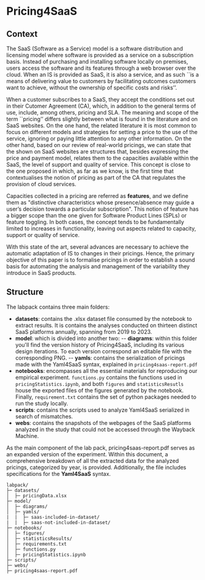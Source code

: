 # Pricing4SaaS

## Context

The SaaS (Software as a Service) model is a software distribution and licensing model where software is provided as a service on a subscription basis. Instead of purchasing and installing software locally on premises, users access the software and its features through a web browser over the cloud. When an IS is provided as SaaS, it is also a service, and as such ``is a means of delivering value to customers by facilitating outcomes customers want to achieve, without the ownership of specific costs and risks’’.

When a customer subscribes to a SaaS, they accept the conditions set out in their Cutomer Agreement (CA), which, in addition to the general terms of use, include, among others, pricing and SLA. The meaning and scope of the term ``pricing’’ differs slightly between what is found in the literature and on SaaS websites. On the one hand, the related literature it is most common to focus on different models and strategies for setting a price to the use of the service, ignoring or paying little attention to any other information. On the other hand, based on our review of real-world pricings, we can state that the shown on SaaS websites are structures that, besides expressing the price and payment model, relates them to the capacities available within the SaaS, the level of support and quality of service. This concept is close to the one proposed in which, as far as we know, is the first time that contextualises the notion of pricing as part of the CA that regulates the provision of cloud services.

Capacities collected in a pricing are referred as **features**, and we define them as "distinctive characteristics whose presence/absence may guide a user’s decision towards a particular subscription". This notion of feature has a bigger scope than the one given for Software Product Lines (SPLs) or feature toggling. In both cases, the concept tends to be fundamentally limited to increases in functionality, leaving out aspects related to capacity, support or quality of service.

With this state of the art, several advances are necessary to achieve the automatic adaptation of IS to changes in their pricings. Hence, the primary objective of this paper is to formalise pricings in order to establish a sound basis for automating the analysis and management of the variability they introduce in SaaS products.

## Structure

The labpack contains three main folders:

- **datasets**: contains the .xlsx dataset file consumed by the notebook to extract results. It is contains the analyses conducted on thirteen distinct SaaS platforms annually, spanning from 2019 to 2023.
- **model**: which is divided into another two:
-- **diagrams**: within this folder you'll find the version history of Pricing4SaaS, including its various design iterations. To each version correspond an editable file with the corresponding PNG.
-- **yamls**: contains the serialization of pricings made with the Yaml4SaaS syntax, explained in `pricing4saas-report.pdf`
- **notebooks**: encompasses all the essential materials for reproducing our empirical experiment. `functions.py` contains the functions used in `pricingStatistics.ipynb`, and both `figures` and `statisticsResutls`  house the exported files of the figures generated by the notebook. Finally, `requirement.txt` contains the set of python packages needed to run the study locally.
- **scripts**: contains the scripts used to analyze Yaml4SaaS serialized in search of mismatches.
- **webs**: contains the snapshots of the webpages of the SaaS platforms analyzed in the study that could not be accessed through the Wayback Machine.

As the main component of the lab pack, pricing4saas-report.pdf serves as an expanded version of the experiment. Within this document, a comprehensive breakdown of all the extracted data for the analyzed pricings, categorized by year, is provided. Additionally, the file includes specifications for the **Yaml4SaaS** syntax.

```
labpack/
├─ datasets/
│  ├─ pricingData.xlsx
├─ model/
│  ├─ diagrams/
│  ├─ yamls/
|  |  ├─ saas-included-in-dataset/
|  |  ├─ saas-not-included-in-dataset/
├─ notebooks/
│  ├─ figures/
│  ├─ statisticsResults/
│  ├─ requirements.txt
│  ├─ functions.py
│  ├─ pricingStatistics.ipynb
├─ scripts/
├─ webs/
├─ pricing4saas-report.pdf
```